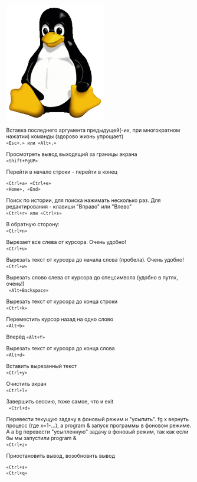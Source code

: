 ![Linux](../../img/linux.png)

Вставка последнего аргумента предыдущей(-их, при многократном нажатии) команды (здорово жизнь упрощает)  
```«Esc+.» или «Alt+.»  ```

Просмотреть вывод выходящий за границы экрана  
```«Shift+PgUP»```

Перейти в начало строки - перейти в конец  
```
«Ctrl+a» «Ctrl+e»
«Home», «End»
```

Поиск по истории, для поиска нажимать несколько раз. Для редактирования - клавиши "Вправо" или "Влево"  
``` «Ctrl+r» или «Ctrl+s» ```

 В обратную сторону:  
``` «Ctrl+n» ```

Вырезает все слева от курсора. Очень удобно!  
``` «Ctrl+u» ```

Вырезать текст от курсора до начала слова (пробела). Очень удобно!  
``` «Ctrl+w» ```

Вырезать слово слева от курсора до спецсимвола (удобно в путях, очень!)  
``` «Alt+Backspace»```

 Вырезать текст от курсора до конца строки  
```«Ctrl+k» ```

Переместить курсор назад на одно слово  
``` «Alt+b» ```

Вперёд
``` «Alt+f»  ```


Вырезать текст от курсора до конца слова  
``` «Alt+d» ```

 Вставить вырезанный текст  
``` «Ctrl+y» ```

Очистить экран  
``` «Ctrl+l» ```

Завершить сессию, тоже самое, что и exit  
``` «Ctrl+d»```

Перевести текущую задачу в фоновый режим и "усыпить". fg x вернуть процесс (где x=1-…), а program & запуск программы в фоновом режиме. А а bg перевести "усыпленную" задачу в фоновый режим, так как если бы мы запустили program &  
``` «Ctrl+z» ```

Приостановить вывод, возобновить вывод  
```
«Ctrl+s» 
«Ctrl+q»
```
